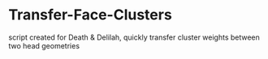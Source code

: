 # Transfer-Face-Clusters
script created for Death &amp; Delilah, quickly transfer cluster weights between two head geometries
